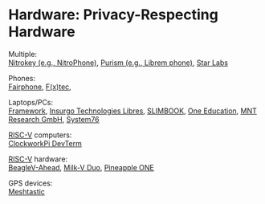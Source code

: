# Hardware: Privacy-Respecting Hardware

Multiple:  
[Nitrokey (e.g., NitroPhone)](https://shop.nitrokey.com/),
[Purism (e.g., Librem phone)](https://puri.sm/),
[Star Labs](https://starlabs.systems/)

Phones:  
[Fairphone](https://www.fairphone.com/),
[F(x)tec](https://www.fxtec.com/),

Laptops/PCs:  
[Framework](https://frame.work/),
[Insurgo Technologies Libres](https://insurgo.ca/),
[SLIMBOOK](https://slimbook.es/),
[One Education](https://www.one-education.org/),
[MNT Research GmbH](https://mntre.com/),
[System76](https://system76.com/)

[RISC-V](https://riscv.org/) computers:  
[ClockworkPi DevTerm](https://www.clockworkpi.com/home-devterm)

[RISC-V](https://riscv.org/) hardware:  
[BeagleV-Ahead](https://www.beagleboard.org/boards/beaglev-ahead),
[Milk-V Duo](https://milkv.io/duo),
[Pineapple ONE](https://pineapple-one.github.io/)

GPS devices:  
[Meshtastic](https://meshtastic.org/)
